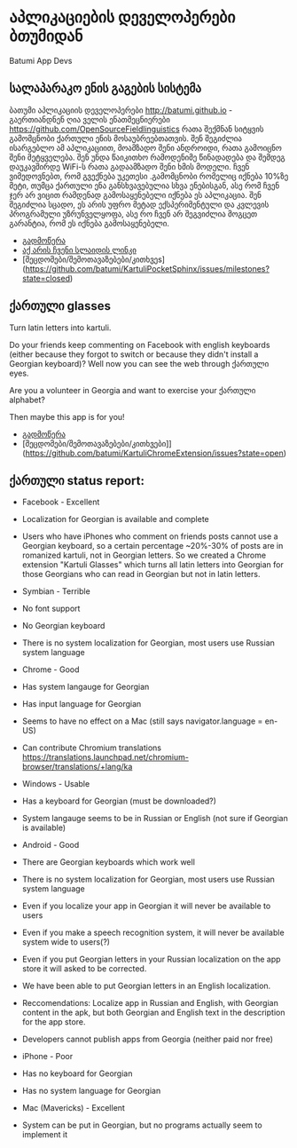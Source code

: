 აპლიკაციების დეველოპერები ბთუმიდან
================
Batumi App Devs



სალაპარაკო ენის გაგების სისტემა
-------------------------------
ბათუმი აპლიკაციის დეველოპერები http://batumi.github.io - გაერთიანდნენ ღია ველის ენათმეცნიერები https://github.com/OpenSourceFieldlinguistics რათა შექმნან სიტყვის გამომცნობი ქართული ენის მოსაუბრეებთათვის.
შენ შეგიძლია ისარგებლო ამ აპლიკაციით, მოამზადო შენი ანდროიდი, რათა გამოიცნო შენი მეტყველება. შენ უნდა წაიკითხო რამოდენიმე წინადადება და შემდეგ დაუკავშირდე WiFi-ს რათა გადაამზადო შენი ხმის მოდელი. ჩვენ ვიმედოვნებთ, რომ გვექნება უკეთესი .გამომცნობი რომელიც იქნება 10%ზე მეტი, თუმცა ქართული ენა განსხვავებულია სხვა ენებისგან, ასე რომ ჩვენ ჯერ არ ვიცით რამდენად გამოსაყენებელი იქნება ეს აპლიკაცია. შენ შეგიძლია სცადო, ეს არის უფრო მეტად ექსპერიმენტული და კვლევის პროგრამული უზრუნველყოფა, ასე რო ჩვენ არ შეგვიძლია მოგცეთ გარანტია, რომ ეს იქნება გამოსაყენებელი.

* [გადმოწერა](https://play.google.com/store/apps/details?id=com.github.opensourcefieldlinguistics.fielddb.speech.kartuli)
* [აქ არის ჩვენი სლაიდის ლინკი](https://docs.google.com/presentation/d/1Dg9CbS54yD2WIztUC3pdvM1H25TfyOyEmMO_zn12lLk/edit)
* [შეცდომები/შემოთავაზებები/კითხვეs] (https://github.com/batumi/KartuliPocketSphinx/issues/milestones?state=closed)




ქართული glasses
---------------
Turn latin letters into kartuli.

Do your friends keep commenting on Facebook with english keyboards (either because they forgot to switch or because they didn't install a Georgian keyboard)? Well now you can see the web through ქართული eyes. 

Are you a volunteer in Georgia and want to exercise your ქართული alphabet?

Then maybe this app is for you!

* [გადმოწერა](https://chrome.google.com/webstore/detail/kartuli-glasses/ccmledaklimnhjchkcgideafpglhejja)
* [შეცდომები/შემოთავაზებები/კითხვები]](https://github.com/batumi/KartuliChromeExtension/issues?state=open)






ქართული status report:
---------------------

* Facebook - Excellent
 * Localization for Georgian is available and complete
 * Users who have iPhones who comment on friends posts cannot use a Georgian keyboard, so a certain percentage ~20%-30% of posts are in romanized kartuli, not in Georgian letters. So we created a Chrome extension "Kartuli Glasses" which turns all latin letters into Georgian for those Georgians who can read in Georgian but not in latin letters.

* Symbian - Terrible
 * No font support
 * No Georgian keyboard
 * There is no system localization for Georgian, most users use Russian system language

* Chrome - Good
 * Has system langauge for Georgian
 * Has input language for Georgian 
 * Seems to have no effect on a Mac (still says navigator.language = en-US)
 * Can contribute Chromium translations https://translations.launchpad.net/chromium-browser/translations/+lang/ka

* Windows - Usable
 * Has a keyboard for Georgian (must be downloaded?)
 * System langauge seems to be in Russian or English (not sure if Georgian is available)
 
* Android - Good
 * There are Georgian keyboards which work well
 * There is no system localization for Georgian, most users use Russian system language
 * Even if you localize your app in Georgian it will never be available to users
 * Even if you make a speech recognition system, it will never be available system wide to users(?)
 * Even if you put Georgian letters in your Russian localization on the app store it will asked to be corrected.
 * We have been able to put Georgian letters in an English localization.
 * Reccomendations: Localize app in Russian and English, with Georgian content in the apk, but both Georgian and English text in the description for the app store.
 * Developers cannot publish apps from Georgia (neither paid nor free)
 
* iPhone - Poor
 * Has no keyboard for Georgian
 * Has no system language for Georgian

* Mac (Mavericks) - Excellent
 * System can be put in Georgian, but no programs actually seem to implement it
 
 



